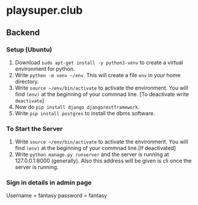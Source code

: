 # playsuper.club

## Backend

  ### Setup (Ubuntu)
  
   1. Download `sudo apt-get install -y python3-venv` to create a virtual environment for python.
   2. Write `python -m venv ~/env`. This will create a file `env` in your home directory.
   3. Write `source ~/env/bin/activate` to activate the environment. You will find `(env)` at the beginning of your commnad line. [To deactivate write `deactivate`]
   4. Now do `pip install django djangorestframework`.
   5. Write `pip install postgres` to install the dbms software.

  ### To Start the Server
  
  1. Write `source ~/env/bin/activate` to activate the environment. You will find `(env)` at the beginning of your commnad line.[If deactivated]
  2. Write `python manage.py runserver` and the server is running at 127.0.0.1:8000 (generally). Also this address will be given is cli once the server is running.


  ### Sign in details in admin page
  
   Username = fantasy
   password = fantasy
